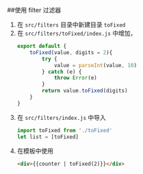 ##使用 filter 过滤器

1. 在 `src/filters` 目录中新建目录 `toFixed`
1. 在 `src/filters/toFixed/index.js` 中增加， 
    ```js
    export default {
        toFixed(value, digits = 2){
            try {
                value = parseInt(value, 10)
            } catch (e) {
                throw Error(e)
            }
            return value.toFixed(digits)
        }
    }
    ```
1. 在 `src/filters/index.js` 中导入
    ```js
    import toFixed from './toFixed'
    let list = [toFixed]
    ```
1. 在模板中使用 
    ```html
    <div>{{counter | toFixed(2)}}</div>
    ```
